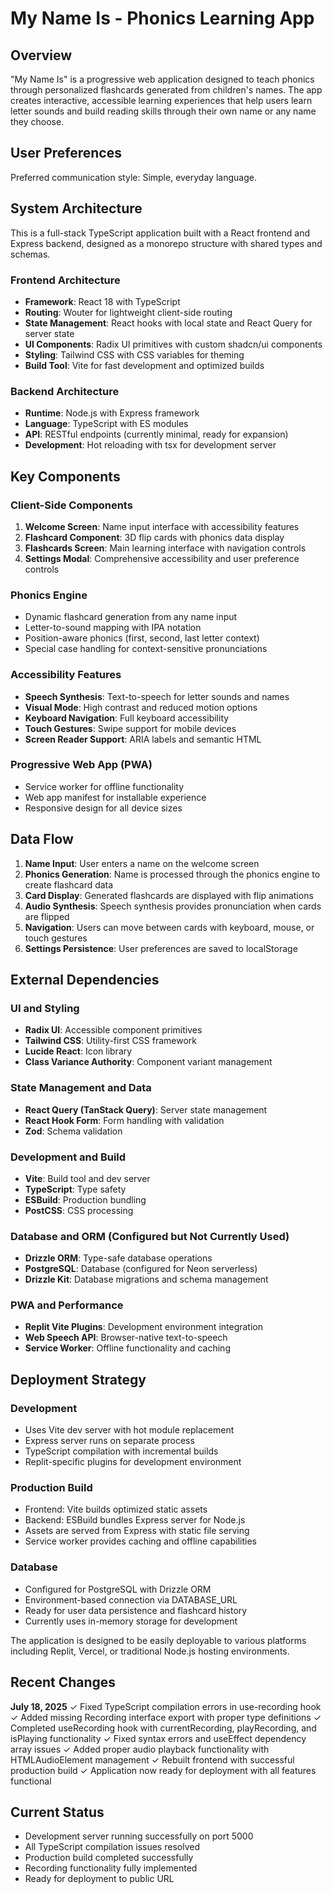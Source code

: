 # My Name Is - Phonics Learning App

## Overview

"My Name Is" is a progressive web application designed to teach phonics through personalized flashcards generated from children's names. The app creates interactive, accessible learning experiences that help users learn letter sounds and build reading skills through their own name or any name they choose.

## User Preferences

Preferred communication style: Simple, everyday language.

## System Architecture

This is a full-stack TypeScript application built with a React frontend and Express backend, designed as a monorepo structure with shared types and schemas.

### Frontend Architecture
- **Framework**: React 18 with TypeScript
- **Routing**: Wouter for lightweight client-side routing
- **State Management**: React hooks with local state and React Query for server state
- **UI Components**: Radix UI primitives with custom shadcn/ui components
- **Styling**: Tailwind CSS with CSS variables for theming
- **Build Tool**: Vite for fast development and optimized builds

### Backend Architecture
- **Runtime**: Node.js with Express framework
- **Language**: TypeScript with ES modules
- **API**: RESTful endpoints (currently minimal, ready for expansion)
- **Development**: Hot reloading with tsx for development server

## Key Components

### Client-Side Components
1. **Welcome Screen**: Name input interface with accessibility features
2. **Flashcard Component**: 3D flip cards with phonics data display
3. **Flashcards Screen**: Main learning interface with navigation controls
4. **Settings Modal**: Comprehensive accessibility and user preference controls

### Phonics Engine
- Dynamic flashcard generation from any name input
- Letter-to-sound mapping with IPA notation
- Position-aware phonics (first, second, last letter context)
- Special case handling for context-sensitive pronunciations

### Accessibility Features
- **Speech Synthesis**: Text-to-speech for letter sounds and names
- **Visual Mode**: High contrast and reduced motion options
- **Keyboard Navigation**: Full keyboard accessibility
- **Touch Gestures**: Swipe support for mobile devices
- **Screen Reader Support**: ARIA labels and semantic HTML

### Progressive Web App (PWA)
- Service worker for offline functionality
- Web app manifest for installable experience
- Responsive design for all device sizes

## Data Flow

1. **Name Input**: User enters a name on the welcome screen
2. **Phonics Generation**: Name is processed through the phonics engine to create flashcard data
3. **Card Display**: Generated flashcards are displayed with flip animations
4. **Audio Synthesis**: Speech synthesis provides pronunciation when cards are flipped
5. **Navigation**: Users can move between cards with keyboard, mouse, or touch gestures
6. **Settings Persistence**: User preferences are saved to localStorage

## External Dependencies

### UI and Styling
- **Radix UI**: Accessible component primitives
- **Tailwind CSS**: Utility-first CSS framework
- **Lucide React**: Icon library
- **Class Variance Authority**: Component variant management

### State Management and Data
- **React Query (TanStack Query)**: Server state management
- **React Hook Form**: Form handling with validation
- **Zod**: Schema validation

### Development and Build
- **Vite**: Build tool and dev server
- **TypeScript**: Type safety
- **ESBuild**: Production bundling
- **PostCSS**: CSS processing

### Database and ORM (Configured but Not Currently Used)
- **Drizzle ORM**: Type-safe database operations
- **PostgreSQL**: Database (configured for Neon serverless)
- **Drizzle Kit**: Database migrations and schema management

### PWA and Performance
- **Replit Vite Plugins**: Development environment integration
- **Web Speech API**: Browser-native text-to-speech
- **Service Worker**: Offline functionality and caching

## Deployment Strategy

### Development
- Uses Vite dev server with hot module replacement
- Express server runs on separate process
- TypeScript compilation with incremental builds
- Replit-specific plugins for development environment

### Production Build
- Frontend: Vite builds optimized static assets
- Backend: ESBuild bundles Express server for Node.js
- Assets are served from Express with static file serving
- Service worker provides caching and offline capabilities

### Database
- Configured for PostgreSQL with Drizzle ORM
- Environment-based connection via DATABASE_URL
- Ready for user data persistence and flashcard history
- Currently uses in-memory storage for development

The application is designed to be easily deployable to various platforms including Replit, Vercel, or traditional Node.js hosting environments.

## Recent Changes

**July 18, 2025**
✓ Fixed TypeScript compilation errors in use-recording hook
✓ Added missing Recording interface export with proper type definitions
✓ Completed useRecording hook with currentRecording, playRecording, and isPlaying functionality
✓ Fixed syntax errors and useEffect dependency array issues
✓ Added proper audio playback functionality with HTMLAudioElement management
✓ Rebuilt frontend with successful production build
✓ Application now ready for deployment with all features functional

## Current Status
- Development server running successfully on port 5000
- All TypeScript compilation issues resolved
- Production build completed successfully
- Recording functionality fully implemented
- Ready for deployment to public URL